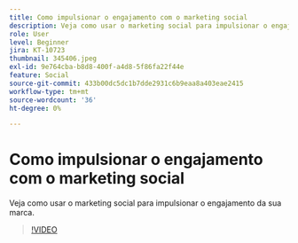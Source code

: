 ```yaml
---
title: Como impulsionar o engajamento com o marketing social
description: Veja como usar o marketing social para impulsionar o engajamento da sua marca.
role: User
level: Beginner
jira: KT-10723
thumbnail: 345406.jpeg
exl-id: 9e764cba-b8d8-400f-a4d8-5f86fa22f44e
feature: Social
source-git-commit: 433b00dc5dc1b7dde2931c6b9eaa8a403eae2415
workflow-type: tm+mt
source-wordcount: '36'
ht-degree: 0%

---
```


# Como impulsionar o engajamento com o marketing social

Veja como usar o marketing social para impulsionar o engajamento da sua marca.

>[!VIDEO](https://video.tv.adobe.com/v/345406/?quality=12&learn=on)
